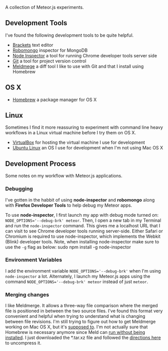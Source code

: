 A collection of Meteor.js experiments.

## Development Tools
I've found the following development tools to be quite helpful.
* [Brackets](http://brackets.io) text editor
* [Robomongo](http://robomongo.org) inspector for MongoDB
* [Node Inspector](https://github.com/node-inspector/node-inspector) a tool for running Chrome developer tools server side
* [Git](http://www.git-scm.com) a tool for project version control
* [Meldmege](http://meldmerge.org) a diff tool I like to use with Git and that I install using Homebrew

## OS X
* [Homebrew](http://brew.sh/) a package manager for OS X

## Linux
Sometimes I find it more reassuring to experiment with command line heavy workflows in a Linux virtual machine before I try them on OS X.
* [VirtualBox](https://www.virtualbox.org) for hosting the virtual machine I use for development
* [Ubuntu Linux](http://www.ubuntu.com) an OS I use for development when I'm not using Mac OS X

## Development Process
Some notes on my workflow with Meteor.js applications.

### Debugging
I've gotten in the habbit of using **node-inspector** and **robomongo** along with **Firefox Developer Tools** to help debug my Meteor apps.

To use **node-inspector**, I first launch my app with debug mode turned on: `NODE_OPTIONS='--debug-brk' meteor`. Then, I open a new tab in my Terminal and run the `node-inspector` command. This gives me a localhost URL that I can visit to see Chrome developer tools running server-side. Either Safari or Chromium is required to use node-inspector, which implements the Webkit (Blink) developer tools. Note, when installing node-inspector make sure to use the `-g` flag as below:
    sudo npm install -g node-inspector

### Environment Variables
I add the environment variable `NODE_OPTIONS='--debug-brk'` when I'm using `node-inspector` a lot. Alternately, I launch my Meteor.js apps using the command `NODE_OPTIONS='--debug-brk' meteor` instead of just `meteor`.

### Merging changes
I like Meldmerge. It allows a three-way file comparison where the merged file is positioned in between the two source files. I've found this format very convenient and helpful when trying to understand what is changing between file revisions. I'm still trying to figure out how to get Meldmerge working on Mac OS X, but it's [supposed to](http://superuser.com/a/422588). I'm not actually sure that Homebrew is necessary anymore since Meld can [run without being installed](http://meldmerge.org/). I just downloaded the *.tar.xz file and followed the [directions here](http://askubuntu.com/a/107976) to uncompress it.